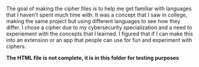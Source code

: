 The goal of making the cipher files is to help me get familiar with languages that I haven't spent much time with. 
It was a concept that I saw in college, making the same project but using different languages to see how they differ.
I chose a cipher due to my cybersecurity specialization and a need to experiement with the concepts that I learned. 
I figured that if I can make this into an extension or an app that people can use for fun and experiment with ciphers.

**The HTML file is not complete, it is in this folder for testing purposes**
